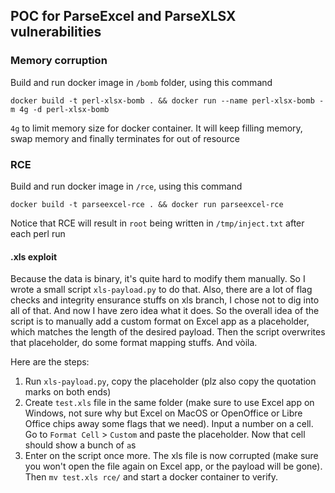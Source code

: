 ## POC for ParseExcel and ParseXLSX vulnerabilities
### Memory corruption
Build and run docker image in `/bomb` folder, using this command

`docker build -t perl-xlsx-bomb . && docker run --name perl-xlsx-bomb -m 4g -d perl-xlsx-bomb`

`4g` to limit memory size for docker container.
It will keep filling memory, swap memory and finally terminates for out of resource

### RCE
Build and run docker image in `/rce`, using this command

`docker build -t parseexcel-rce . && docker run parseexcel-rce`

Notice that RCE will result in `root` being written in `/tmp/inject.txt` after each perl run

#### .xls exploit
Because the data is binary, it's quite hard to modify them manually. So I wrote a small script `xls-payload.py` to do that.
Also, there are a lot of flag checks and integrity ensurance stuffs on xls branch, I chose not to dig into all of that. And now I have zero idea what it does. So the overall idea of the script is to manually add a custom format on Excel app as a placeholder, which matches the length of the desired payload. Then the script overwrites that placeholder, do some format mapping stuffs. And vòila.

Here are the steps:
1. Run `xls-payload.py`, copy the placeholder (plz also copy the quotation marks on both ends)
2. Create `test.xls` file in the same folder (make sure to use Excel app on Windows, not sure why but Excel on MacOS or OpenOffice or Libre Office chips away some flags that we need). Input a number on a cell. Go to `Format Cell` > `Custom` and paste the placeholder. Now that cell should show a bunch of `a`s
3. Enter on the script once more. The xls file is now corrupted (make sure you won't open the file again on Excel app, or the payload will be gone). Then `mv test.xls rce/` and start a docker container to verify.
